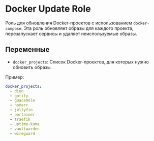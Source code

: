 # Docker Update Role

Роль для обновления Docker-проектов с использованием `docker-compose`. Эта роль обновляет образы для каждого проекта, перезапускает сервисы и удаляет неиспользуемые образы.

## Переменные

- `docker_projects`: Список Docker-проектов, для которых нужно обновить образы.

Пример:
```yaml
docker_projects:
  - diun
  - gotify
  - guacamole
  - homarr
  - jellyfin
  - portainer
  - traefik
  - uptime-kuma
  - vaultwarden
  - wireguard
